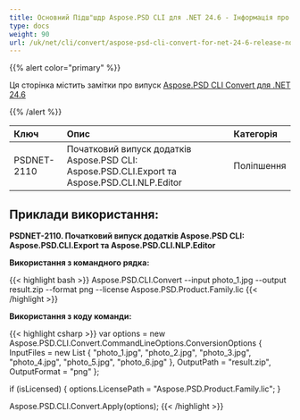 ```yaml
---
title: Основний Підш"шдр Aspose.PSD CLI для .NET 24.6 - Інформація про випуск
type: docs
weight: 90
url: /uk/net/cli/convert/aspose-psd-cli-convert-for-net-24-6-release-notes/
---
```


{{% alert color="primary" %}}

Ця сторінка містить замітки про випуск [Aspose.PSD CLI Convert для .NET 24.6](https://www.nuget.org/packages/Aspose.PSD.CLI.Convert/)

{{% /alert %}}

| **Ключ**    | **Опис**                                                                                   | **Категорія** |
|:------------|:--------------------------------------------------------------------------------------------|:-------------|
| PSDNET-2110 | Початковий випуск додатків Aspose.PSD CLI: Aspose.PSD.CLI.Export та Aspose.PSD.CLI.NLP.Editor | Поліпшення |

## **Приклади використання:**

**PSDNET-2110. Початковий випуск додатків Aspose.PSD CLI: Aspose.PSD.CLI.Export та Aspose.PSD.CLI.NLP.Editor**

**Використання з командного рядка:**

{{< highlight bash >}}
Aspose.PSD.CLI.Convert --input photo_1.jpg --output result.zip --format png --license Aspose.PSD.Product.Family.lic
{{< /highlight >}}

**Використання з коду команди:**

{{< highlight csharp >}}
var options = new Aspose.PSD.CLI.Convert.CommandLineOptions.ConversionOptions
{
    InputFiles = new List<string> { "photo_1.jpg", "photo_2.jpg", "photo_3.jpg", "photo_4.jpg", "photo_5.jpg", "photo_6.jpg" },
    OutputPath = "result.zip",
    OutputFormat = "png"
};


if (isLicensed)
{
    options.LicensePath = "Aspose.PSD.Product.Family.lic";
}

Aspose.PSD.CLI.Convert.Apply(options);
{{< /highlight >}}
